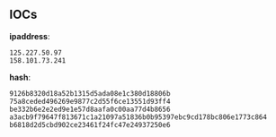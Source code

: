 
## IOCs

__ipaddress__:

```text
125.227.50.97
158.101.73.241
```
__hash__:

```text
9126b8320d18a52b1315d5ada08e1c380d18806b
75a8ceded496269e9877c2d55f6ce13551d93ff4
be332b6e2e2ed9e1e57d8aafa0c00aa77d4b8656
a3acb9f79647f813671c1a21097a51836b0b95397ebc9cd178bc806e1773c864
b6818d2d5cbd902ce23461f24fc47e24937250e6
```